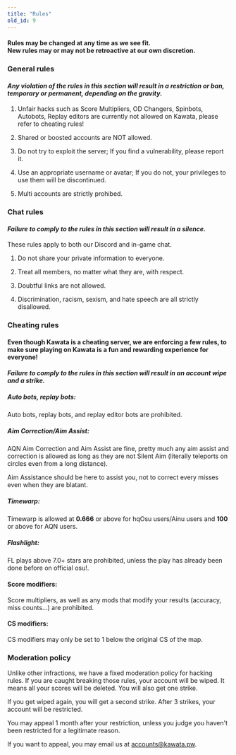 ```yaml
---
title: "Rules"
old_id: 9
---
```

<h4 class="centered">Rules may be changed at any time as we see fit.<br>New rules may or may not be retroactive at our own discretion.</h4>

<h3><i  class="game icon"></i>General rules</h3>

#### _Any violation of the rules in this section will result in a **restriction or ban, temporary or permanent**, depending on the gravity._

1.  Unfair hacks such as Score Multipliers, OD Changers, Spinbots, Autobots, Replay editors are currently not allowed on Kawata, please refer to cheating rules!
    
2.  Shared or boosted accounts are NOT allowed.
    
3.  Do not try to exploit the server; If you find a vulnerability, please report it.
    
4.  Use an appropriate username or avatar; If you do not, your privileges to use them will be discontinued.
    
5.  Multi accounts are strictly prohibed.

<h3><i  class="comment icon"></i> Chat rules</h3>

#### _Failure to comply to the rules in this section will result in a **silence**._

These rules apply to both our Discord and in-game chat.

1.  Do not share your private information to everyone.
    
2.  Treat all members, no matter what they are, with respect.
    
3.  Doubtful links are not allowed.
    
4.  Discrimination, racism, sexism, and hate speech are all strictly disallowed.

<h3><i  class="warning icon"></i> Cheating rules</h3>

#### Even though Kawata is a cheating server, we are enforcing a few rules, to make sure playing on Kawata is a fun and rewarding experience for everyone!
#### _Failure to comply to the rules in this section will result in an **account wipe and a strike**._

##### Auto bots, replay bots:
Auto bots, replay bots, and replay editor bots are prohibited.

##### Aim Correction/Aim Assist:
AQN Aim Correction and Aim Assist are fine, pretty much any aim assist and correction is allowed as long as they are not Silent Aim (literally teleports on circles even from a long distance).

Aim Assistance should be here to assist you, not to correct every misses even when they are blatant.

##### Timewarp:
Timewarp is allowed at **0.666** or above for hqOsu users/Ainu users and **100** or above for AQN users.

##### Flashlight:
FL plays above 7.0+ stars are prohibited, unless the play has already been done before on official osu!.

#### Score modifiers:
Score multipliers, as well as any mods that modify your results (accuracy, miss counts...) are prohibited.

#### CS modifiers:
CS modifiers may only be set to 1 below the original CS of the map.

<h3><i  class="shield icon"></i> Moderation policy</h3>

Unlike other infractions, we have a fixed moderation policy for hacking rules. If you are caught breaking those rules, your account will be wiped. It means all your scores will be deleted. You will also get one strike.

If you get wiped again, you will get a second strike. After 3 strikes, your account will be restricted.

You may appeal 1 month after your restriction, unless you judge you haven't been restricted for a legitimate reason.

If you want to appeal, you may email us at [accounts@kawata.pw](mailto:accounts@kawata.pw).
